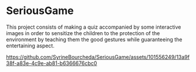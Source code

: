 # SeriousGame
This project consists of making a quiz accompanied by some interactive images in order to sensitize the children to the protection of the environment by teaching them the good gestures while guaranteeing the entertaining aspect.

https://github.com/SyrineBourcheda/SeriousGame/assets/101556249/13a9f38f-a83e-4c9e-ab81-b6366676cbc0



